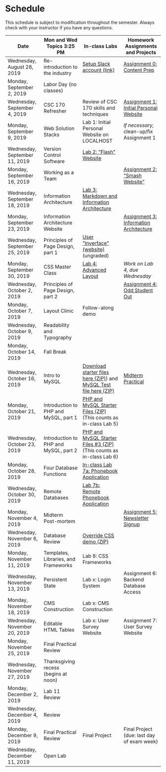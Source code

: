 # 		**Schedule**
This schedule is subject to modification throughout the semester. Always check with your instructor if you have any questions.

| Date                          | Mon and Wed Topics 3:25 PM            | In-class Labs                                                | Homework Assignments and Projects                            |
| ----------------------------- | ------------------------------------- | ------------------------------------------------------------ | ------------------------------------------------------------ |
| Wednesday, August 28, 2019    | Re-introduction to the industry       | [Setup Slack account (link)](https://join.slack.com/t/csc174/signup) | [Assignment 0: Content Prep](assignment00-content-prep/instructions.md) |
| Monday, September 2, 2019     | Labor Day (no classes)                |                                                              |                                                              |
| Wednesday, September 4, 2019  | CSC 170 Refresher                     | Review of CSC 170 skills and techniques                      | [Assignment 1: Initial Personal Website](assignment01-initial-personal-website/instructions.md) |
| Monday, September 9, 2019     | Web Solution Stacks                   | Lab 1: Initial Personal Website on LOCALHOST                 | *If necessary,* clean-up/fix Assignment 1                    |
| Wednesday, September 11, 2019 | Version Control Software              | [Lab 2: "Flash" Website](lab02-flash-website/instructions.md) |                                                              |
| Monday, September 16, 2019    | Working as a Team                     |                                                              | [Assignment 2: "Smash Website"](assignment02-smash-website/instructions.md) |
| Wednesday, September 18, 2019 | Information Architecture              | [Lab 3: Markdown and Information Architecture](lab03-markdown-and-ia/instructions.md) |                                                              |
| Monday, September 23, 2019    | Information Architecture Website      |                                                              | [Assignment 3: Information Architecture](assignment03-information-architecture/instructions.md) |
| Wednesday, September 25, 2019 | Principles of Page Design, part 1     | [User "Inyerface" (website)](https://userinyerface.com/) (ungraded) |                                                              |
| Monday, September 30, 2019    | CSS Master Class                      | [Lab 4: Advanced Layout](lab04-advanced-layout/instructions.md) | *Work on Lab 4, due Wednesday*                               |
| Wednesday, October 2, 2019    | Principles of Page Design, part 2     |                                                              | [Assignment 4: Odd Student Out](assignment04-odd-student-out/instructions.md) |
| Monday, October 7, 2019       | Layout Clinic                         | Follow-along demo                                            |                                                              |
| Wednesday, October 9, 2019    | Readability and Typography            |                                                              |                                                              |
| Monday, October 14, 2019      | Fall Break                            |                                                              |                                                              |
| Wednesday, October 16, 2019   | Intro to MySQL                        | [Download starter files here (ZIP)](13-mysql-intro/mysql-starter-files.zip)) and [MySQL Test file here (ZIP)](13-mysql-intro/testmysql.php.zip) | [Midterm Practical](project-midterm/instructions.md)         |
| Monday, October 21, 2019      | Introduction to PHP and MySQL, part 1 | [PHP and MySQL Starter Files (ZIP)](14-php-mysql1/php-mysql_starter-files.zip) (This counts as in-class Lab 5) |                                                              |
| Wednesday, October 23, 2019   | Introduction to PHP and MySQL, part 2 | [PHP and MySQL Starter Files #3 (ZIP)](15-php-mysql2/databases3.zip) (This counts as in-class Lab 6) |                                                              |
| Monday, October 28, 2019      | Four Database Functions               | [In-class Lab 7a: Phonebook Application](lab07-phonebook-application/instructions.md) |                                                              |
| Wednesday, October 30, 2019   | Remote Databases                      | [Lab 7b: Remote Phonebook Application](lab07b-remote-phonebook-application/instructions.md) |                                                              |
| Monday, November 4, 2019      | Midterm Post-mortem                   |                                                              | [Assignment 5: Newsletter Signup](assignment05-newsletter-signup/instructions.md) |
| Wednesday, November 6, 2019   | Database Review                       | [Override CSS demo (ZIP)](16-templates-libraries-frameworks/bootstrap-demo.zip) |                                                              |
| Monday, November 11, 2019     | Templates, Libraries, and Frameworks  | Lab 8: CSS Frameworks                                        |                                                              |
| Wednesday, November 13, 2019  | Persistent State                      | Lab x: Login System                                          | Assignment 6: Backend Database Access                        |
| Monday, November 18, 2019     | CMS Construction                      | Lab x: CMS Construction                                      |                                                              |
| Wednesday, November 20, 2019  | Editable HTML Tables                  | Lab x: User Survey Website                                   | Assignment 7: User Survey Website                            |
| Monday, November 25, 2019     | Final Practical Review                |                                                              |                                                              |
| Wednesday, November 27, 2019  | Thanksgiving recess (begins at noon)  |                                                              |                                                              |
| Monday, December 2, 2019      | Lab 11 Review                         |                                                              |                                                              |
| Wednesday, December 4, 2019   | Review                                |                                                              |                                                              |
| Monday, December 9, 2019      | Final Practical Review                | Final Project                                                | Final Project (due: last day of exam week)                   |
| Wednesday, December 11, 2019  | Open Lab                              |                                                              |                                                              |